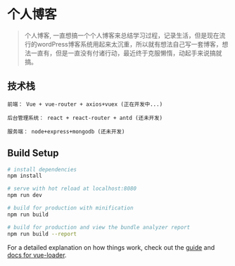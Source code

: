 # 个人博客

> 个人博客, 一直想搞一个个人博客来总结学习过程，记录生活，但是现在流行的wordPress博客系统用起来太沉重，所以就有想法自己写一套博客，想法一直有，但是一直没有付诸行动，最近终于克服懒惰，动起手来说搞就搞。

## 技术栈

```
前端： Vue + vue-router + axios+vuex (正在开发中...)

后台管理系统： react + react-router + antd (还未开发)

服务端： node+express+mongodb (还未开发)
```

## Build Setup

``` bash
# install dependencies
npm install

# serve with hot reload at localhost:8080
npm run dev

# build for production with minification
npm run build

# build for production and view the bundle analyzer report
npm run build --report
```

For a detailed explanation on how things work, check out the [guide](http://vuejs-templates.github.io/webpack/) and [docs for vue-loader](http://vuejs.github.io/vue-loader).
